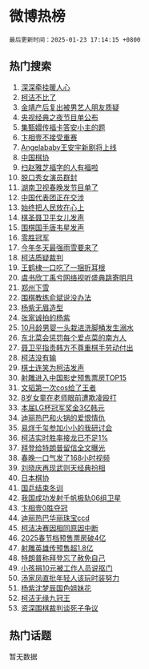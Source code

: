 # 微博热榜

`最后更新时间：2025-01-23 17:14:15 +0800`

## 热门搜索

1. [深深牵挂暖人心](https://m.weibo.cn/search?containerid=100103type%3D1%26t%3D10%26q%3D%23%E6%B7%B1%E6%B7%B1%E7%89%B5%E6%8C%82%E6%9A%96%E4%BA%BA%E5%BF%83%23&stream_entry_id=51&isnewpage=1&extparam=seat%3D1%26pos%3D0%26filter_type%3Drealtimehot%26stream_entry_id%3D51%26c_type%3D51%26dgr%3D0%26cate%3D10103%26q%3D%2523%25E6%25B7%25B1%25E6%25B7%25B1%25E7%2589%25B5%25E6%258C%2582%25E6%259A%2596%25E4%25BA%25BA%25E5%25BF%2583%2523%26display_time%3D1737623654%26pre_seqid%3D17376236540240113028042)
1. [柯洁不比了](https://m.weibo.cn/search?containerid=100103type%3D1%26t%3D10%26q%3D%23%E6%9F%AF%E6%B4%81%E4%B8%8D%E6%AF%94%E4%BA%86%23&stream_entry_id=31&isnewpage=1&extparam=seat%3D1%26pos%3D0%26stream_entry_id%3D31%26realpos%3D1%26q%3D%2523%25E6%259F%25AF%25E6%25B4%2581%25E4%25B8%258D%25E6%25AF%2594%25E4%25BA%2586%2523%26dgr%3D0%26band_rank%3D1%26flag%3D4%26c_type%3D31%26filter_type%3Drealtimehot%26cate%3D5001%26lcate%3D5001%26display_time%3D1737623654%26pre_seqid%3D17376236540240113028042)
1. [金靖产后复出被男艺人朋友质疑](https://m.weibo.cn/search?containerid=100103type%3D1%26t%3D10%26q%3D%23%E9%87%91%E9%9D%96%E4%BA%A7%E5%90%8E%E5%A4%8D%E5%87%BA%E8%A2%AB%E7%94%B7%E8%89%BA%E4%BA%BA%E6%9C%8B%E5%8F%8B%E8%B4%A8%E7%96%91%23&stream_entry_id=31&isnewpage=1&extparam=seat%3D1%26pos%3D1%26stream_entry_id%3D31%26realpos%3D2%26q%3D%2523%25E9%2587%2591%25E9%259D%2596%25E4%25BA%25A7%25E5%2590%258E%25E5%25A4%258D%25E5%2587%25BA%25E8%25A2%25AB%25E7%2594%25B7%25E8%2589%25BA%25E4%25BA%25BA%25E6%259C%258B%25E5%258F%258B%25E8%25B4%25A8%25E7%2596%2591%2523%26dgr%3D0%26band_rank%3D2%26flag%3D1%26c_type%3D31%26filter_type%3Drealtimehot%26cate%3D5001%26lcate%3D5001%26display_time%3D1737623654%26pre_seqid%3D17376236540240113028042)
1. [央视经典之夜节目单公布](https://m.weibo.cn/search?containerid=100103type%3D1%26t%3D10%26q%3D%23%E5%A4%AE%E8%A7%86%E7%BB%8F%E5%85%B8%E4%B9%8B%E5%A4%9C%E8%8A%82%E7%9B%AE%E5%8D%95%E5%85%AC%E5%B8%83%23&stream_entry_id=31&isnewpage=1&extparam=seat%3D1%26pos%3D2%26stream_entry_id%3D31%26realpos%3D3%26q%3D%2523%25E5%25A4%25AE%25E8%25A7%2586%25E7%25BB%258F%25E5%2585%25B8%25E4%25B9%258B%25E5%25A4%259C%25E8%258A%2582%25E7%259B%25AE%25E5%258D%2595%25E5%2585%25AC%25E5%25B8%2583%2523%26dgr%3D0%26band_rank%3D3%26flag%3D1%26c_type%3D31%26filter_type%3Drealtimehot%26cate%3D5001%26lcate%3D5001%26display_time%3D1737623654%26pre_seqid%3D17376236540240113028042)
1. [集甄嬛传福卡答安小主的题](https://m.weibo.cn/search?containerid=100103type%3D1%26t%3D10%26q%3D%23%E9%9B%86%E7%94%84%E5%AC%9B%E4%BC%A0%E7%A6%8F%E5%8D%A1%E7%AD%94%E5%AE%89%E5%B0%8F%E4%B8%BB%E7%9A%84%E9%A2%98%23&stream_entry_id=31&isnewpage=1&extparam=seat%3D1%26pos%3D3%26stream_entry_id%3D31%26is_ad_pos%3D1%26q%3D%2523%25E9%259B%2586%25E7%2594%2584%25E5%25AC%259B%25E4%25BC%25A0%25E7%25A6%258F%25E5%258D%25A1%25E7%25AD%2594%25E5%25AE%2589%25E5%25B0%258F%25E4%25B8%25BB%25E7%259A%2584%25E9%25A2%2598%2523%26dgr%3D0%26band_rank%3D4%26adid%3D273782%26c_type%3D31%26topic_ad%3D1%26filter_type%3Drealtimehot%26cate%3D5001%26lcate%3D5001%26display_time%3D1737623654%26pre_seqid%3D17376236540240113028042)
1. [卞相壹不接受重赛](https://m.weibo.cn/search?containerid=100103type%3D1%26t%3D10%26q%3D%23%E5%8D%9E%E7%9B%B8%E5%A3%B9%E4%B8%8D%E6%8E%A5%E5%8F%97%E9%87%8D%E8%B5%9B%23&stream_entry_id=31&isnewpage=1&extparam=seat%3D1%26pos%3D4%26stream_entry_id%3D31%26realpos%3D4%26q%3D%2523%25E5%258D%259E%25E7%259B%25B8%25E5%25A3%25B9%25E4%25B8%258D%25E6%258E%25A5%25E5%258F%2597%25E9%2587%258D%25E8%25B5%259B%2523%26dgr%3D0%26band_rank%3D4%26flag%3D1%26c_type%3D31%26filter_type%3Drealtimehot%26cate%3D5001%26lcate%3D5001%26display_time%3D1737623654%26pre_seqid%3D17376236540240113028042)
1. [Angelababy王安宇新剧将上线](https://m.weibo.cn/search?containerid=100103type%3D1%26t%3D10%26q%3D%23Angelababy%E7%8E%8B%E5%AE%89%E5%AE%87%E6%96%B0%E5%89%A7%E5%B0%86%E4%B8%8A%E7%BA%BF%23&stream_entry_id=31&isnewpage=1&extparam=seat%3D1%26pos%3D5%26stream_entry_id%3D31%26realpos%3D5%26q%3D%2523Angelababy%25E7%258E%258B%25E5%25AE%2589%25E5%25AE%2587%25E6%2596%25B0%25E5%2589%25A7%25E5%25B0%2586%25E4%25B8%258A%25E7%25BA%25BF%2523%26dgr%3D0%26band_rank%3D5%26flag%3D2%26c_type%3D31%26filter_type%3Drealtimehot%26cate%3D5001%26lcate%3D5001%26display_time%3D1737623654%26pre_seqid%3D17376236540240113028042)
1. [中国棋协](https://m.weibo.cn/search?containerid=100103type%3D1%26t%3D10%26q%3D%E4%B8%AD%E5%9B%BD%E6%A3%8B%E5%8D%8F&stream_entry_id=31&isnewpage=1&extparam=seat%3D1%26pos%3D6%26stream_entry_id%3D31%26realpos%3D6%26q%3D%25E4%25B8%25AD%25E5%259B%25BD%25E6%25A3%258B%25E5%258D%258F%26dgr%3D0%26band_rank%3D6%26flag%3D0%26c_type%3D31%26filter_type%3Drealtimehot%26cate%3D5001%26lcate%3D5001%26display_time%3D1737623654%26pre_seqid%3D17376236540240113028042)
1. [扫赵雅芝福字的人有福啦](https://m.weibo.cn/search?containerid=100103type%3D1%26t%3D10%26q%3D%23%E6%89%AB%E8%B5%B5%E9%9B%85%E8%8A%9D%E7%A6%8F%E5%AD%97%E7%9A%84%E4%BA%BA%E6%9C%89%E7%A6%8F%E5%95%A6%23&stream_entry_id=31&isnewpage=1&extparam=seat%3D1%26pos%3D7%26stream_entry_id%3D31%26is_ad_pos%3D1%26q%3D%2523%25E6%2589%25AB%25E8%25B5%25B5%25E9%259B%2585%25E8%258A%259D%25E7%25A6%258F%25E5%25AD%2597%25E7%259A%2584%25E4%25BA%25BA%25E6%259C%2589%25E7%25A6%258F%25E5%2595%25A6%2523%26dgr%3D0%26band_rank%3D7%26adid%3D273769%26c_type%3D31%26topic_ad%3D1%26filter_type%3Drealtimehot%26cate%3D5001%26lcate%3D5001%26display_time%3D1737623654%26pre_seqid%3D17376236540240113028042)
1. [脱口秀女演员群封](https://m.weibo.cn/search?containerid=100103type%3D1%26t%3D10%26q%3D%E8%84%B1%E5%8F%A3%E7%A7%80%E5%A5%B3%E6%BC%94%E5%91%98%E7%BE%A4%E5%B0%81&stream_entry_id=31&isnewpage=1&extparam=seat%3D1%26pos%3D8%26stream_entry_id%3D31%26realpos%3D7%26q%3D%25E8%2584%25B1%25E5%258F%25A3%25E7%25A7%2580%25E5%25A5%25B3%25E6%25BC%2594%25E5%2591%2598%25E7%25BE%25A4%25E5%25B0%2581%26dgr%3D0%26band_rank%3D7%26flag%3D2%26c_type%3D31%26filter_type%3Drealtimehot%26cate%3D5001%26lcate%3D5001%26display_time%3D1737623654%26pre_seqid%3D17376236540240113028042)
1. [湖南卫视春晚发节目单了](https://m.weibo.cn/search?containerid=100103type%3D1%26t%3D10%26q%3D%23%E6%B9%96%E5%8D%97%E5%8D%AB%E8%A7%86%E6%98%A5%E6%99%9A%E5%8F%91%E8%8A%82%E7%9B%AE%E5%8D%95%E4%BA%86%23&stream_entry_id=31&isnewpage=1&extparam=seat%3D1%26pos%3D9%26stream_entry_id%3D31%26realpos%3D8%26q%3D%2523%25E6%25B9%2596%25E5%258D%2597%25E5%258D%25AB%25E8%25A7%2586%25E6%2598%25A5%25E6%2599%259A%25E5%258F%2591%25E8%258A%2582%25E7%259B%25AE%25E5%258D%2595%25E4%25BA%2586%2523%26dgr%3D0%26band_rank%3D8%26flag%3D0%26c_type%3D31%26filter_type%3Drealtimehot%26cate%3D5001%26lcate%3D5001%26display_time%3D1737623654%26pre_seqid%3D17376236540240113028042)
1. [中国代表团正在交涉](https://m.weibo.cn/search?containerid=100103type%3D1%26t%3D10%26q%3D%23%E4%B8%AD%E5%9B%BD%E4%BB%A3%E8%A1%A8%E5%9B%A2%E6%AD%A3%E5%9C%A8%E4%BA%A4%E6%B6%89%23&stream_entry_id=31&isnewpage=1&extparam=seat%3D1%26pos%3D10%26stream_entry_id%3D31%26realpos%3D9%26q%3D%2523%25E4%25B8%25AD%25E5%259B%25BD%25E4%25BB%25A3%25E8%25A1%25A8%25E5%259B%25A2%25E6%25AD%25A3%25E5%259C%25A8%25E4%25BA%25A4%25E6%25B6%2589%2523%26dgr%3D0%26band_rank%3D9%26flag%3D2%26c_type%3D31%26filter_type%3Drealtimehot%26cate%3D5001%26lcate%3D5001%26display_time%3D1737623654%26pre_seqid%3D17376236540240113028042)
1. [始终把人民放在心上](https://m.weibo.cn/search?containerid=100103type%3D1%26t%3D10%26q%3D%23%E5%A7%8B%E7%BB%88%E6%8A%8A%E4%BA%BA%E6%B0%91%E6%94%BE%E5%9C%A8%E5%BF%83%E4%B8%8A%23&stream_entry_id=31&isnewpage=1&extparam=seat%3D1%26pos%3D11%26stream_entry_id%3D31%26realpos%3D10%26q%3D%2523%25E5%25A7%258B%25E7%25BB%2588%25E6%258A%258A%25E4%25BA%25BA%25E6%25B0%2591%25E6%2594%25BE%25E5%259C%25A8%25E5%25BF%2583%25E4%25B8%258A%2523%26dgr%3D0%26band_rank%3D10%26flag%3D1%26c_type%3D31%26filter_type%3Drealtimehot%26cate%3D5001%26lcate%3D5001%26display_time%3D1737623654%26pre_seqid%3D17376236540240113028042)
1. [棋圣聂卫平女儿发声](https://m.weibo.cn/search?containerid=100103type%3D1%26t%3D10%26q%3D%23%E6%A3%8B%E5%9C%A3%E8%81%82%E5%8D%AB%E5%B9%B3%E5%A5%B3%E5%84%BF%E5%8F%91%E5%A3%B0%23&stream_entry_id=31&isnewpage=1&extparam=seat%3D1%26pos%3D12%26stream_entry_id%3D31%26realpos%3D11%26q%3D%2523%25E6%25A3%258B%25E5%259C%25A3%25E8%2581%2582%25E5%258D%25AB%25E5%25B9%25B3%25E5%25A5%25B3%25E5%2584%25BF%25E5%258F%2591%25E5%25A3%25B0%2523%26dgr%3D0%26band_rank%3D11%26flag%3D1%26c_type%3D31%26filter_type%3Drealtimehot%26cate%3D5001%26lcate%3D5001%26display_time%3D1737623654%26pre_seqid%3D17376236540240113028042)
1. [围棋国手唐韦星发声](https://m.weibo.cn/search?containerid=100103type%3D1%26t%3D10%26q%3D%23%E5%9B%B4%E6%A3%8B%E5%9B%BD%E6%89%8B%E5%94%90%E9%9F%A6%E6%98%9F%E5%8F%91%E5%A3%B0%23&stream_entry_id=31&isnewpage=1&extparam=seat%3D1%26pos%3D13%26stream_entry_id%3D31%26realpos%3D12%26q%3D%2523%25E5%259B%25B4%25E6%25A3%258B%25E5%259B%25BD%25E6%2589%258B%25E5%2594%2590%25E9%259F%25A6%25E6%2598%259F%25E5%258F%2591%25E5%25A3%25B0%2523%26dgr%3D0%26band_rank%3D12%26flag%3D1%26c_type%3D31%26filter_type%3Drealtimehot%26cate%3D5001%26lcate%3D5001%26display_time%3D1737623654%26pre_seqid%3D17376236540240113028042)
1. [零胜冠军](https://m.weibo.cn/search?containerid=100103type%3D1%26t%3D10%26q%3D%E9%9B%B6%E8%83%9C%E5%86%A0%E5%86%9B&stream_entry_id=31&isnewpage=1&extparam=seat%3D1%26pos%3D14%26stream_entry_id%3D31%26realpos%3D13%26q%3D%25E9%259B%25B6%25E8%2583%259C%25E5%2586%25A0%25E5%2586%259B%26dgr%3D0%26band_rank%3D13%26flag%3D0%26c_type%3D31%26filter_type%3Drealtimehot%26cate%3D5001%26lcate%3D5001%26display_time%3D1737623654%26pre_seqid%3D17376236540240113028042)
1. [今年冬天最强雨雪要来了](https://m.weibo.cn/search?containerid=100103type%3D1%26t%3D10%26q%3D%23%E4%BB%8A%E5%B9%B4%E5%86%AC%E5%A4%A9%E6%9C%80%E5%BC%BA%E9%9B%A8%E9%9B%AA%E8%A6%81%E6%9D%A5%E4%BA%86%23&stream_entry_id=31&isnewpage=1&extparam=seat%3D1%26pos%3D15%26stream_entry_id%3D31%26realpos%3D14%26q%3D%2523%25E4%25BB%258A%25E5%25B9%25B4%25E5%2586%25AC%25E5%25A4%25A9%25E6%259C%2580%25E5%25BC%25BA%25E9%259B%25A8%25E9%259B%25AA%25E8%25A6%2581%25E6%259D%25A5%25E4%25BA%2586%2523%26dgr%3D0%26band_rank%3D14%26flag%3D0%26c_type%3D31%26filter_type%3Drealtimehot%26cate%3D5001%26lcate%3D5001%26display_time%3D1737623654%26pre_seqid%3D17376236540240113028042)
1. [柯洁质疑裁判](https://m.weibo.cn/search?containerid=100103type%3D1%26t%3D10%26q%3D%23%E6%9F%AF%E6%B4%81%E8%B4%A8%E7%96%91%E8%A3%81%E5%88%A4%23&stream_entry_id=31&isnewpage=1&extparam=seat%3D1%26pos%3D16%26stream_entry_id%3D31%26realpos%3D15%26q%3D%2523%25E6%259F%25AF%25E6%25B4%2581%25E8%25B4%25A8%25E7%2596%2591%25E8%25A3%2581%25E5%2588%25A4%2523%26dgr%3D0%26band_rank%3D15%26flag%3D0%26c_type%3D31%26filter_type%3Drealtimehot%26cate%3D5001%26lcate%3D5001%26display_time%3D1737623654%26pre_seqid%3D17376236540240113028042)
1. [王鹤棣一口吃了一捆折耳根](https://m.weibo.cn/search?containerid=100103type%3D1%26t%3D10%26q%3D%23%E7%8E%8B%E9%B9%A4%E6%A3%A3%E4%B8%80%E5%8F%A3%E5%90%83%E4%BA%86%E4%B8%80%E6%8D%86%E6%8A%98%E8%80%B3%E6%A0%B9%23&stream_entry_id=31&isnewpage=1&extparam=seat%3D1%26pos%3D17%26stream_entry_id%3D31%26realpos%3D16%26q%3D%2523%25E7%258E%258B%25E9%25B9%25A4%25E6%25A3%25A3%25E4%25B8%2580%25E5%258F%25A3%25E5%2590%2583%25E4%25BA%2586%25E4%25B8%2580%25E6%258D%2586%25E6%258A%2598%25E8%2580%25B3%25E6%25A0%25B9%2523%26dgr%3D0%26band_rank%3D16%26flag%3D1%26c_type%3D31%26filter_type%3Drealtimehot%26cate%3D5001%26lcate%3D5001%26display_time%3D1737623654%26pre_seqid%3D17376236540240113028042)
1. [虞书欣丁禹兮网络视听盛典跳寄明月](https://m.weibo.cn/search?containerid=100103type%3D1%26t%3D10%26q%3D%23%E8%99%9E%E4%B9%A6%E6%AC%A3%E4%B8%81%E7%A6%B9%E5%85%AE%E7%BD%91%E7%BB%9C%E8%A7%86%E5%90%AC%E7%9B%9B%E5%85%B8%E8%B7%B3%E5%AF%84%E6%98%8E%E6%9C%88%23&stream_entry_id=31&isnewpage=1&extparam=seat%3D1%26pos%3D18%26stream_entry_id%3D31%26realpos%3D17%26q%3D%2523%25E8%2599%259E%25E4%25B9%25A6%25E6%25AC%25A3%25E4%25B8%2581%25E7%25A6%25B9%25E5%2585%25AE%25E7%25BD%2591%25E7%25BB%259C%25E8%25A7%2586%25E5%2590%25AC%25E7%259B%259B%25E5%2585%25B8%25E8%25B7%25B3%25E5%25AF%2584%25E6%2598%258E%25E6%259C%2588%2523%26dgr%3D0%26band_rank%3D17%26flag%3D1%26c_type%3D31%26filter_type%3Drealtimehot%26cate%3D5001%26lcate%3D5001%26display_time%3D1737623654%26pre_seqid%3D17376236540240113028042)
1. [郑州下雪](https://m.weibo.cn/search?containerid=100103type%3D1%26t%3D10%26q%3D%E9%83%91%E5%B7%9E%E4%B8%8B%E9%9B%AA&stream_entry_id=31&isnewpage=1&extparam=seat%3D1%26pos%3D19%26stream_entry_id%3D31%26realpos%3D18%26q%3D%25E9%2583%2591%25E5%25B7%259E%25E4%25B8%258B%25E9%259B%25AA%26dgr%3D0%26band_rank%3D18%26flag%3D0%26c_type%3D31%26filter_type%3Drealtimehot%26cate%3D5001%26lcate%3D5001%26display_time%3D1737623654%26pre_seqid%3D17376236540240113028042)
1. [围棋教练俞斌说没办法](https://m.weibo.cn/search?containerid=100103type%3D1%26t%3D10%26q%3D%23%E5%9B%B4%E6%A3%8B%E6%95%99%E7%BB%83%E4%BF%9E%E6%96%8C%E8%AF%B4%E6%B2%A1%E5%8A%9E%E6%B3%95%23&stream_entry_id=31&isnewpage=1&extparam=seat%3D1%26pos%3D20%26stream_entry_id%3D31%26realpos%3D19%26q%3D%2523%25E5%259B%25B4%25E6%25A3%258B%25E6%2595%2599%25E7%25BB%2583%25E4%25BF%259E%25E6%2596%258C%25E8%25AF%25B4%25E6%25B2%25A1%25E5%258A%259E%25E6%25B3%2595%2523%26dgr%3D0%26band_rank%3D19%26flag%3D0%26c_type%3D31%26filter_type%3Drealtimehot%26cate%3D5001%26lcate%3D5001%26display_time%3D1737623654%26pre_seqid%3D17376236540240113028042)
1. [杨紫无眉造型](https://m.weibo.cn/search?containerid=100103type%3D1%26t%3D10%26q%3D%23%E6%9D%A8%E7%B4%AB%E6%97%A0%E7%9C%89%E9%80%A0%E5%9E%8B%23&stream_entry_id=31&isnewpage=1&extparam=seat%3D1%26pos%3D21%26stream_entry_id%3D31%26realpos%3D20%26q%3D%2523%25E6%259D%25A8%25E7%25B4%25AB%25E6%2597%25A0%25E7%259C%2589%25E9%2580%25A0%25E5%259E%258B%2523%26dgr%3D0%26band_rank%3D20%26flag%3D0%26c_type%3D31%26filter_type%3Drealtimehot%26cate%3D5001%26lcate%3D5001%26display_time%3D1737623654%26pre_seqid%3D17376236540240113028042)
1. [张家诚拍的杨紫](https://m.weibo.cn/search?containerid=100103type%3D1%26t%3D10%26q%3D%E5%BC%A0%E5%AE%B6%E8%AF%9A%E6%8B%8D%E7%9A%84%E6%9D%A8%E7%B4%AB&stream_entry_id=31&isnewpage=1&extparam=seat%3D1%26pos%3D22%26stream_entry_id%3D31%26realpos%3D21%26q%3D%25E5%25BC%25A0%25E5%25AE%25B6%25E8%25AF%259A%25E6%258B%258D%25E7%259A%2584%25E6%259D%25A8%25E7%25B4%25AB%26dgr%3D0%26band_rank%3D21%26flag%3D1%26c_type%3D31%26filter_type%3Drealtimehot%26cate%3D5001%26lcate%3D5001%26display_time%3D1737623654%26pre_seqid%3D17376236540240113028042)
1. [10月龄男婴一头栽进洗脚桶发生溺水](https://m.weibo.cn/search?containerid=100103type%3D1%26t%3D10%26q%3D%2310%E6%9C%88%E9%BE%84%E7%94%B7%E5%A9%B4%E4%B8%80%E5%A4%B4%E6%A0%BD%E8%BF%9B%E6%B4%97%E8%84%9A%E6%A1%B6%E5%8F%91%E7%94%9F%E6%BA%BA%E6%B0%B4%23&stream_entry_id=31&isnewpage=1&extparam=seat%3D1%26pos%3D23%26stream_entry_id%3D31%26realpos%3D22%26q%3D%252310%25E6%259C%2588%25E9%25BE%2584%25E7%2594%25B7%25E5%25A9%25B4%25E4%25B8%2580%25E5%25A4%25B4%25E6%25A0%25BD%25E8%25BF%259B%25E6%25B4%2597%25E8%2584%259A%25E6%25A1%25B6%25E5%258F%2591%25E7%2594%259F%25E6%25BA%25BA%25E6%25B0%25B4%2523%26dgr%3D0%26band_rank%3D22%26flag%3D1%26c_type%3D31%26filter_type%3Drealtimehot%26cate%3D5001%26lcate%3D5001%26display_time%3D1737623654%26pre_seqid%3D17376236540240113028042)
1. [东北菜会惩罚每个爱点菜的南方人](https://m.weibo.cn/search?containerid=100103type%3D1%26t%3D10%26q%3D%23%E4%B8%9C%E5%8C%97%E8%8F%9C%E4%BC%9A%E6%83%A9%E7%BD%9A%E6%AF%8F%E4%B8%AA%E7%88%B1%E7%82%B9%E8%8F%9C%E7%9A%84%E5%8D%97%E6%96%B9%E4%BA%BA%23&stream_entry_id=31&isnewpage=1&extparam=seat%3D1%26pos%3D24%26stream_entry_id%3D31%26realpos%3D23%26q%3D%2523%25E4%25B8%259C%25E5%258C%2597%25E8%258F%259C%25E4%25BC%259A%25E6%2583%25A9%25E7%25BD%259A%25E6%25AF%258F%25E4%25B8%25AA%25E7%2588%25B1%25E7%2582%25B9%25E8%258F%259C%25E7%259A%2584%25E5%258D%2597%25E6%2596%25B9%25E4%25BA%25BA%2523%26dgr%3D0%26band_rank%3D23%26flag%3D1%26c_type%3D31%26filter_type%3Drealtimehot%26cate%3D5001%26lcate%3D5001%26display_time%3D1737623654%26pre_seqid%3D17376236540240113028042)
1. [聂卫平指责韩方不尊重棋手劳动付出](https://m.weibo.cn/search?containerid=100103type%3D1%26t%3D10%26q%3D%23%E8%81%82%E5%8D%AB%E5%B9%B3%E6%8C%87%E8%B4%A3%E9%9F%A9%E6%96%B9%E4%B8%8D%E5%B0%8A%E9%87%8D%E6%A3%8B%E6%89%8B%E5%8A%B3%E5%8A%A8%E4%BB%98%E5%87%BA%23&stream_entry_id=31&isnewpage=1&extparam=seat%3D1%26pos%3D25%26stream_entry_id%3D31%26realpos%3D24%26q%3D%2523%25E8%2581%2582%25E5%258D%25AB%25E5%25B9%25B3%25E6%258C%2587%25E8%25B4%25A3%25E9%259F%25A9%25E6%2596%25B9%25E4%25B8%258D%25E5%25B0%258A%25E9%2587%258D%25E6%25A3%258B%25E6%2589%258B%25E5%258A%25B3%25E5%258A%25A8%25E4%25BB%2598%25E5%2587%25BA%2523%26dgr%3D0%26band_rank%3D24%26flag%3D1%26c_type%3D31%26filter_type%3Drealtimehot%26cate%3D5001%26lcate%3D5001%26display_time%3D1737623654%26pre_seqid%3D17376236540240113028042)
1. [柯洁没有输](https://m.weibo.cn/search?containerid=100103type%3D1%26t%3D10%26q%3D%23%E6%9F%AF%E6%B4%81%E6%B2%A1%E6%9C%89%E8%BE%93%23&stream_entry_id=31&isnewpage=1&extparam=seat%3D1%26pos%3D26%26stream_entry_id%3D31%26realpos%3D25%26q%3D%2523%25E6%259F%25AF%25E6%25B4%2581%25E6%25B2%25A1%25E6%259C%2589%25E8%25BE%2593%2523%26dgr%3D0%26band_rank%3D25%26flag%3D1%26c_type%3D31%26filter_type%3Drealtimehot%26cate%3D5001%26lcate%3D5001%26display_time%3D1737623654%26pre_seqid%3D17376236540240113028042)
1. [棋士连笑为柯洁发声](https://m.weibo.cn/search?containerid=100103type%3D1%26t%3D10%26q%3D%23%E6%A3%8B%E5%A3%AB%E8%BF%9E%E7%AC%91%E4%B8%BA%E6%9F%AF%E6%B4%81%E5%8F%91%E5%A3%B0%23&stream_entry_id=31&isnewpage=1&extparam=seat%3D1%26pos%3D27%26stream_entry_id%3D31%26realpos%3D26%26q%3D%2523%25E6%25A3%258B%25E5%25A3%25AB%25E8%25BF%259E%25E7%25AC%2591%25E4%25B8%25BA%25E6%259F%25AF%25E6%25B4%2581%25E5%258F%2591%25E5%25A3%25B0%2523%26dgr%3D0%26band_rank%3D26%26flag%3D1%26c_type%3D31%26filter_type%3Drealtimehot%26cate%3D5001%26lcate%3D5001%26display_time%3D1737623654%26pre_seqid%3D17376236540240113028042)
1. [射雕进入中国影史预售票房TOP15](https://m.weibo.cn/search?containerid=100103type%3D1%26t%3D10%26q%3D%23%E5%B0%84%E9%9B%95%E8%BF%9B%E5%85%A5%E4%B8%AD%E5%9B%BD%E5%BD%B1%E5%8F%B2%E9%A2%84%E5%94%AE%E7%A5%A8%E6%88%BFTOP15%23&stream_entry_id=31&isnewpage=1&extparam=seat%3D1%26pos%3D28%26stream_entry_id%3D31%26realpos%3D27%26q%3D%2523%25E5%25B0%2584%25E9%259B%2595%25E8%25BF%259B%25E5%2585%25A5%25E4%25B8%25AD%25E5%259B%25BD%25E5%25BD%25B1%25E5%258F%25B2%25E9%25A2%2584%25E5%2594%25AE%25E7%25A5%25A8%25E6%2588%25BFTOP15%2523%26dgr%3D0%26band_rank%3D27%26flag%3D0%26c_type%3D31%26filter_type%3Drealtimehot%26cate%3D5001%26lcate%3D5001%26display_time%3D1737623654%26pre_seqid%3D17376236540240113028042)
1. [文韬第一次cos给了王者](https://m.weibo.cn/search?containerid=100103type%3D1%26t%3D10%26q%3D%23%E6%96%87%E9%9F%AC%E7%AC%AC%E4%B8%80%E6%AC%A1cos%E7%BB%99%E4%BA%86%E7%8E%8B%E8%80%85%23&stream_entry_id=31&isnewpage=1&extparam=seat%3D1%26pos%3D29%26stream_entry_id%3D31%26realpos%3D28%26q%3D%2523%25E6%2596%2587%25E9%259F%25AC%25E7%25AC%25AC%25E4%25B8%2580%25E6%25AC%25A1cos%25E7%25BB%2599%25E4%25BA%2586%25E7%258E%258B%25E8%2580%2585%2523%26dgr%3D0%26band_rank%3D28%26flag%3D0%26c_type%3D31%26filter_type%3Drealtimehot%26cate%3D5001%26lcate%3D5001%26display_time%3D1737623654%26pre_seqid%3D17376236540240113028042)
1. [8岁女童在老师眼前遭欺凌殴打](https://m.weibo.cn/search?containerid=100103type%3D1%26t%3D10%26q%3D%238%E5%B2%81%E5%A5%B3%E7%AB%A5%E5%9C%A8%E8%80%81%E5%B8%88%E7%9C%BC%E5%89%8D%E9%81%AD%E6%AC%BA%E5%87%8C%E6%AE%B4%E6%89%93%23&stream_entry_id=31&isnewpage=1&extparam=seat%3D1%26pos%3D30%26stream_entry_id%3D31%26realpos%3D29%26q%3D%25238%25E5%25B2%2581%25E5%25A5%25B3%25E7%25AB%25A5%25E5%259C%25A8%25E8%2580%2581%25E5%25B8%2588%25E7%259C%25BC%25E5%2589%258D%25E9%2581%25AD%25E6%25AC%25BA%25E5%2587%258C%25E6%25AE%25B4%25E6%2589%2593%2523%26dgr%3D0%26band_rank%3D29%26flag%3D0%26c_type%3D31%26filter_type%3Drealtimehot%26cate%3D5001%26lcate%3D5001%26display_time%3D1737623654%26pre_seqid%3D17376236540240113028042)
1. [本届LG杯冠军奖金3亿韩元](https://m.weibo.cn/search?containerid=100103type%3D1%26t%3D10%26q%3D%23%E6%9C%AC%E5%B1%8ALG%E6%9D%AF%E5%86%A0%E5%86%9B%E5%A5%96%E9%87%913%E4%BA%BF%E9%9F%A9%E5%85%83%23&stream_entry_id=31&isnewpage=1&extparam=seat%3D1%26pos%3D31%26stream_entry_id%3D31%26realpos%3D30%26q%3D%2523%25E6%259C%25AC%25E5%25B1%258ALG%25E6%259D%25AF%25E5%2586%25A0%25E5%2586%259B%25E5%25A5%2596%25E9%2587%25913%25E4%25BA%25BF%25E9%259F%25A9%25E5%2585%2583%2523%26dgr%3D0%26band_rank%3D30%26flag%3D0%26c_type%3D31%26filter_type%3Drealtimehot%26cate%3D5001%26lcate%3D5001%26display_time%3D1737623654%26pre_seqid%3D17376236540240113028042)
1. [迪丽热巴和火锅的爱恨情仇](https://m.weibo.cn/search?containerid=100103type%3D1%26t%3D10%26q%3D%23%E8%BF%AA%E4%B8%BD%E7%83%AD%E5%B7%B4%E5%92%8C%E7%81%AB%E9%94%85%E7%9A%84%E7%88%B1%E6%81%A8%E6%83%85%E4%BB%87%23&stream_entry_id=31&isnewpage=1&extparam=seat%3D1%26pos%3D32%26stream_entry_id%3D31%26realpos%3D31%26q%3D%2523%25E8%25BF%25AA%25E4%25B8%25BD%25E7%2583%25AD%25E5%25B7%25B4%25E5%2592%258C%25E7%2581%25AB%25E9%2594%2585%25E7%259A%2584%25E7%2588%25B1%25E6%2581%25A8%25E6%2583%2585%25E4%25BB%2587%2523%26dgr%3D0%26band_rank%3D31%26flag%3D1%26c_type%3D31%26filter_type%3Drealtimehot%26cate%3D5001%26lcate%3D5001%26display_time%3D1737623654%26pre_seqid%3D17376236540240113028042)
1. [易烊千玺参加小小的我研讨会](https://m.weibo.cn/search?containerid=100103type%3D1%26t%3D10%26q%3D%23%E6%98%93%E7%83%8A%E5%8D%83%E7%8E%BA%E5%8F%82%E5%8A%A0%E5%B0%8F%E5%B0%8F%E7%9A%84%E6%88%91%E7%A0%94%E8%AE%A8%E4%BC%9A%23&stream_entry_id=31&isnewpage=1&extparam=seat%3D1%26pos%3D33%26stream_entry_id%3D31%26realpos%3D32%26q%3D%2523%25E6%2598%2593%25E7%2583%258A%25E5%258D%2583%25E7%258E%25BA%25E5%258F%2582%25E5%258A%25A0%25E5%25B0%258F%25E5%25B0%258F%25E7%259A%2584%25E6%2588%2591%25E7%25A0%2594%25E8%25AE%25A8%25E4%25BC%259A%2523%26dgr%3D0%26band_rank%3D32%26flag%3D1%26c_type%3D31%26filter_type%3Drealtimehot%26cate%3D5001%26lcate%3D5001%26display_time%3D1737623654%26pre_seqid%3D17376236540240113028042)
1. [柯洁实时胜率接龙已不足1%](https://m.weibo.cn/search?containerid=100103type%3D1%26t%3D10%26q%3D%23%E6%9F%AF%E6%B4%81%E5%AE%9E%E6%97%B6%E8%83%9C%E7%8E%87%E6%8E%A5%E9%BE%99%E5%B7%B2%E4%B8%8D%E8%B6%B31%25%23&stream_entry_id=31&isnewpage=1&extparam=seat%3D1%26pos%3D34%26stream_entry_id%3D31%26realpos%3D33%26q%3D%2523%25E6%259F%25AF%25E6%25B4%2581%25E5%25AE%259E%25E6%2597%25B6%25E8%2583%259C%25E7%258E%2587%25E6%258E%25A5%25E9%25BE%2599%25E5%25B7%25B2%25E4%25B8%258D%25E8%25B6%25B31%2525%2523%26dgr%3D0%26band_rank%3D33%26flag%3D0%26c_type%3D31%26filter_type%3Drealtimehot%26cate%3D5001%26lcate%3D5001%26display_time%3D1737623654%26pre_seqid%3D17376236540240113028042)
1. [拜登给特朗普留信全文曝光](https://m.weibo.cn/search?containerid=100103type%3D1%26t%3D10%26q%3D%23%E6%8B%9C%E7%99%BB%E7%BB%99%E7%89%B9%E6%9C%97%E6%99%AE%E7%95%99%E4%BF%A1%E5%85%A8%E6%96%87%E6%9B%9D%E5%85%89%23&stream_entry_id=31&isnewpage=1&extparam=seat%3D1%26pos%3D35%26stream_entry_id%3D31%26realpos%3D34%26q%3D%2523%25E6%258B%259C%25E7%2599%25BB%25E7%25BB%2599%25E7%2589%25B9%25E6%259C%2597%25E6%2599%25AE%25E7%2595%2599%25E4%25BF%25A1%25E5%2585%25A8%25E6%2596%2587%25E6%259B%259D%25E5%2585%2589%2523%26dgr%3D0%26band_rank%3D34%26flag%3D0%26c_type%3D31%26filter_type%3Drealtimehot%26cate%3D5001%26lcate%3D5001%26display_time%3D1737623654%26pre_seqid%3D17376236540240113028042)
1. [春晚一口气发了168小时视频](https://m.weibo.cn/search?containerid=100103type%3D1%26t%3D10%26q%3D%E6%98%A5%E6%99%9A%E4%B8%80%E5%8F%A3%E6%B0%94%E5%8F%91%E4%BA%86168%E5%B0%8F%E6%97%B6%E8%A7%86%E9%A2%91&stream_entry_id=31&isnewpage=1&extparam=seat%3D1%26pos%3D36%26stream_entry_id%3D31%26realpos%3D35%26q%3D%25E6%2598%25A5%25E6%2599%259A%25E4%25B8%2580%25E5%258F%25A3%25E6%25B0%2594%25E5%258F%2591%25E4%25BA%2586168%25E5%25B0%258F%25E6%2597%25B6%25E8%25A7%2586%25E9%25A2%2591%26dgr%3D0%26band_rank%3D35%26flag%3D0%26c_type%3D31%26filter_type%3Drealtimehot%26cate%3D5001%26lcate%3D5001%26display_time%3D1737623654%26pre_seqid%3D17376236540240113028042)
1. [刘晓庆再现武则天经典扮相](https://m.weibo.cn/search?containerid=100103type%3D1%26t%3D10%26q%3D%23%E5%88%98%E6%99%93%E5%BA%86%E5%86%8D%E7%8E%B0%E6%AD%A6%E5%88%99%E5%A4%A9%E7%BB%8F%E5%85%B8%E6%89%AE%E7%9B%B8%23&stream_entry_id=31&isnewpage=1&extparam=seat%3D1%26pos%3D37%26stream_entry_id%3D31%26realpos%3D36%26q%3D%2523%25E5%2588%2598%25E6%2599%2593%25E5%25BA%2586%25E5%2586%258D%25E7%258E%25B0%25E6%25AD%25A6%25E5%2588%2599%25E5%25A4%25A9%25E7%25BB%258F%25E5%2585%25B8%25E6%2589%25AE%25E7%259B%25B8%2523%26dgr%3D0%26band_rank%3D36%26flag%3D1%26c_type%3D31%26filter_type%3Drealtimehot%26cate%3D5001%26lcate%3D5001%26display_time%3D1737623654%26pre_seqid%3D17376236540240113028042)
1. [日本棋协](https://m.weibo.cn/search?containerid=100103type%3D1%26t%3D10%26q%3D%E6%97%A5%E6%9C%AC%E6%A3%8B%E5%8D%8F&stream_entry_id=31&isnewpage=1&extparam=seat%3D1%26pos%3D38%26stream_entry_id%3D31%26realpos%3D37%26q%3D%25E6%2597%25A5%25E6%259C%25AC%25E6%25A3%258B%25E5%258D%258F%26dgr%3D0%26band_rank%3D37%26flag%3D1%26c_type%3D31%26filter_type%3Drealtimehot%26cate%3D5001%26lcate%3D5001%26display_time%3D1737623654%26pre_seqid%3D17376236540240113028042)
1. [国乒结束冬训](https://m.weibo.cn/search?containerid=100103type%3D1%26t%3D10%26q%3D%23%E5%9B%BD%E4%B9%92%E7%BB%93%E6%9D%9F%E5%86%AC%E8%AE%AD%23&stream_entry_id=31&isnewpage=1&extparam=seat%3D1%26pos%3D39%26stream_entry_id%3D31%26realpos%3D38%26q%3D%2523%25E5%259B%25BD%25E4%25B9%2592%25E7%25BB%2593%25E6%259D%259F%25E5%2586%25AC%25E8%25AE%25AD%2523%26dgr%3D0%26band_rank%3D38%26flag%3D1%26c_type%3D31%26filter_type%3Drealtimehot%26cate%3D5001%26lcate%3D5001%26display_time%3D1737623654%26pre_seqid%3D17376236540240113028042)
1. [我国成功发射千帆极轨06组卫星](https://m.weibo.cn/search?containerid=100103type%3D1%26t%3D10%26q%3D%23%E6%88%91%E5%9B%BD%E6%88%90%E5%8A%9F%E5%8F%91%E5%B0%84%E5%8D%83%E5%B8%86%E6%9E%81%E8%BD%A806%E7%BB%84%E5%8D%AB%E6%98%9F%23&stream_entry_id=31&isnewpage=1&extparam=seat%3D1%26pos%3D40%26stream_entry_id%3D31%26realpos%3D39%26q%3D%2523%25E6%2588%2591%25E5%259B%25BD%25E6%2588%2590%25E5%258A%259F%25E5%258F%2591%25E5%25B0%2584%25E5%258D%2583%25E5%25B8%2586%25E6%259E%2581%25E8%25BD%25A806%25E7%25BB%2584%25E5%258D%25AB%25E6%2598%259F%2523%26dgr%3D0%26band_rank%3D39%26flag%3D1%26c_type%3D31%26filter_type%3Drealtimehot%26cate%3D5001%26lcate%3D5001%26display_time%3D1737623654%26pre_seqid%3D17376236540240113028042)
1. [卞相壹0胜夺冠](https://m.weibo.cn/search?containerid=100103type%3D1%26t%3D10%26q%3D%23%E5%8D%9E%E7%9B%B8%E5%A3%B90%E8%83%9C%E5%A4%BA%E5%86%A0%23&stream_entry_id=31&isnewpage=1&extparam=seat%3D1%26pos%3D41%26stream_entry_id%3D31%26realpos%3D40%26q%3D%2523%25E5%258D%259E%25E7%259B%25B8%25E5%25A3%25B90%25E8%2583%259C%25E5%25A4%25BA%25E5%2586%25A0%2523%26dgr%3D0%26band_rank%3D40%26flag%3D1%26c_type%3D31%26filter_type%3Drealtimehot%26cate%3D5001%26lcate%3D5001%26display_time%3D1737623654%26pre_seqid%3D17376236540240113028042)
1. [迪丽热巴华丽珠宝ccd](https://m.weibo.cn/search?containerid=100103type%3D1%26t%3D10%26q%3D%23%E8%BF%AA%E4%B8%BD%E7%83%AD%E5%B7%B4%E5%8D%8E%E4%B8%BD%E7%8F%A0%E5%AE%9Dccd%23&stream_entry_id=31&isnewpage=1&extparam=seat%3D1%26pos%3D42%26stream_entry_id%3D31%26realpos%3D41%26q%3D%2523%25E8%25BF%25AA%25E4%25B8%25BD%25E7%2583%25AD%25E5%25B7%25B4%25E5%258D%258E%25E4%25B8%25BD%25E7%258F%25A0%25E5%25AE%259Dccd%2523%26dgr%3D0%26band_rank%3D41%26flag%3D0%26c_type%3D31%26filter_type%3Drealtimehot%26cate%3D5001%26lcate%3D5001%26display_time%3D1737623654%26pre_seqid%3D17376236540240113028042)
1. [柯洁决赛因相同原因中断](https://m.weibo.cn/search?containerid=100103type%3D1%26t%3D10%26q%3D%23%E6%9F%AF%E6%B4%81%E5%86%B3%E8%B5%9B%E5%9B%A0%E7%9B%B8%E5%90%8C%E5%8E%9F%E5%9B%A0%E4%B8%AD%E6%96%AD%23&stream_entry_id=31&isnewpage=1&extparam=seat%3D1%26pos%3D43%26stream_entry_id%3D31%26realpos%3D42%26q%3D%2523%25E6%259F%25AF%25E6%25B4%2581%25E5%2586%25B3%25E8%25B5%259B%25E5%259B%25A0%25E7%259B%25B8%25E5%2590%258C%25E5%258E%259F%25E5%259B%25A0%25E4%25B8%25AD%25E6%2596%25AD%2523%26dgr%3D0%26band_rank%3D42%26flag%3D1%26c_type%3D31%26filter_type%3Drealtimehot%26cate%3D5001%26lcate%3D5001%26display_time%3D1737623654%26pre_seqid%3D17376236540240113028042)
1. [2025春节档预售票房破4亿](https://m.weibo.cn/search?containerid=100103type%3D1%26t%3D10%26q%3D%232025%E6%98%A5%E8%8A%82%E6%A1%A3%E9%A2%84%E5%94%AE%E7%A5%A8%E6%88%BF%E7%A0%B44%E4%BA%BF%23&stream_entry_id=31&isnewpage=1&extparam=seat%3D1%26pos%3D44%26stream_entry_id%3D31%26realpos%3D43%26q%3D%25232025%25E6%2598%25A5%25E8%258A%2582%25E6%25A1%25A3%25E9%25A2%2584%25E5%2594%25AE%25E7%25A5%25A8%25E6%2588%25BF%25E7%25A0%25B44%25E4%25BA%25BF%2523%26dgr%3D0%26band_rank%3D43%26flag%3D0%26c_type%3D31%26filter_type%3Drealtimehot%26cate%3D5001%26lcate%3D5001%26display_time%3D1737623654%26pre_seqid%3D17376236540240113028042)
1. [射雕英雄传预售超1.8亿](https://m.weibo.cn/search?containerid=100103type%3D1%26t%3D10%26q%3D%23%E5%B0%84%E9%9B%95%E8%8B%B1%E9%9B%84%E4%BC%A0%E9%A2%84%E5%94%AE%E8%B6%851.8%E4%BA%BF%23&stream_entry_id=31&isnewpage=1&extparam=seat%3D1%26pos%3D45%26stream_entry_id%3D31%26realpos%3D44%26q%3D%2523%25E5%25B0%2584%25E9%259B%2595%25E8%258B%25B1%25E9%259B%2584%25E4%25BC%25A0%25E9%25A2%2584%25E5%2594%25AE%25E8%25B6%25851.8%25E4%25BA%25BF%2523%26dgr%3D0%26band_rank%3D44%26flag%3D1%26c_type%3D31%26filter_type%3Drealtimehot%26cate%3D5001%26lcate%3D5001%26display_time%3D1737623654%26pre_seqid%3D17376236540240113028042)
1. [特朗普称拜登忘了赦免自己](https://m.weibo.cn/search?containerid=100103type%3D1%26t%3D10%26q%3D%23%E7%89%B9%E6%9C%97%E6%99%AE%E7%A7%B0%E6%8B%9C%E7%99%BB%E5%BF%98%E4%BA%86%E8%B5%A6%E5%85%8D%E8%87%AA%E5%B7%B1%23&stream_entry_id=31&isnewpage=1&extparam=seat%3D1%26pos%3D46%26stream_entry_id%3D31%26realpos%3D45%26q%3D%2523%25E7%2589%25B9%25E6%259C%2597%25E6%2599%25AE%25E7%25A7%25B0%25E6%258B%259C%25E7%2599%25BB%25E5%25BF%2598%25E4%25BA%2586%25E8%25B5%25A6%25E5%2585%258D%25E8%2587%25AA%25E5%25B7%25B1%2523%26dgr%3D0%26band_rank%3D45%26flag%3D0%26c_type%3D31%26filter_type%3Drealtimehot%26cate%3D5001%26lcate%3D5001%26display_time%3D1737623654%26pre_seqid%3D17376236540240113028042)
1. [小孩捐10元被工作人员说抠门](https://m.weibo.cn/search?containerid=100103type%3D1%26t%3D10%26q%3D%23%E5%B0%8F%E5%AD%A9%E6%8D%9010%E5%85%83%E8%A2%AB%E5%B7%A5%E4%BD%9C%E4%BA%BA%E5%91%98%E8%AF%B4%E6%8A%A0%E9%97%A8%23&stream_entry_id=31&isnewpage=1&extparam=seat%3D1%26pos%3D47%26stream_entry_id%3D31%26realpos%3D46%26q%3D%2523%25E5%25B0%258F%25E5%25AD%25A9%25E6%258D%259010%25E5%2585%2583%25E8%25A2%25AB%25E5%25B7%25A5%25E4%25BD%259C%25E4%25BA%25BA%25E5%2591%2598%25E8%25AF%25B4%25E6%258A%25A0%25E9%2597%25A8%2523%26dgr%3D0%26band_rank%3D46%26flag%3D0%26c_type%3D31%26filter_type%3Drealtimehot%26cate%3D5001%26lcate%3D5001%26display_time%3D1737623654%26pre_seqid%3D17376236540240113028042)
1. [汤家凤直批年轻人该玩时装努力](https://m.weibo.cn/search?containerid=100103type%3D1%26t%3D10%26q%3D%23%E6%B1%A4%E5%AE%B6%E5%87%A4%E7%9B%B4%E6%89%B9%E5%B9%B4%E8%BD%BB%E4%BA%BA%E8%AF%A5%E7%8E%A9%E6%97%B6%E8%A3%85%E5%8A%AA%E5%8A%9B%23&stream_entry_id=31&isnewpage=1&extparam=seat%3D1%26pos%3D48%26stream_entry_id%3D31%26realpos%3D47%26q%3D%2523%25E6%25B1%25A4%25E5%25AE%25B6%25E5%2587%25A4%25E7%259B%25B4%25E6%2589%25B9%25E5%25B9%25B4%25E8%25BD%25BB%25E4%25BA%25BA%25E8%25AF%25A5%25E7%258E%25A9%25E6%2597%25B6%25E8%25A3%2585%25E5%258A%25AA%25E5%258A%259B%2523%26dgr%3D0%26band_rank%3D47%26flag%3D1%26c_type%3D31%26filter_type%3Drealtimehot%26cate%3D5001%26lcate%3D5001%26display_time%3D1737623654%26pre_seqid%3D17376236540240113028042)
1. [杨紫沈梦辰国色姐妹花](https://m.weibo.cn/search?containerid=100103type%3D1%26t%3D10%26q%3D%E6%9D%A8%E7%B4%AB%E6%B2%88%E6%A2%A6%E8%BE%B0%E5%9B%BD%E8%89%B2%E5%A7%90%E5%A6%B9%E8%8A%B1&stream_entry_id=31&isnewpage=1&extparam=seat%3D1%26pos%3D49%26stream_entry_id%3D31%26realpos%3D48%26q%3D%25E6%259D%25A8%25E7%25B4%25AB%25E6%25B2%2588%25E6%25A2%25A6%25E8%25BE%25B0%25E5%259B%25BD%25E8%2589%25B2%25E5%25A7%2590%25E5%25A6%25B9%25E8%258A%25B1%26dgr%3D0%26band_rank%3D48%26flag%3D1%26c_type%3D31%26filter_type%3Drealtimehot%26cate%3D5001%26lcate%3D5001%26display_time%3D1737623654%26pre_seqid%3D17376236540240113028042)
1. [柯洁无缘九冠王](https://m.weibo.cn/search?containerid=100103type%3D1%26t%3D10%26q%3D%23%E6%9F%AF%E6%B4%81%E6%97%A0%E7%BC%98%E4%B9%9D%E5%86%A0%E7%8E%8B%23&stream_entry_id=31&isnewpage=1&extparam=seat%3D1%26pos%3D50%26stream_entry_id%3D31%26realpos%3D49%26q%3D%2523%25E6%259F%25AF%25E6%25B4%2581%25E6%2597%25A0%25E7%25BC%2598%25E4%25B9%259D%25E5%2586%25A0%25E7%258E%258B%2523%26dgr%3D0%26band_rank%3D49%26flag%3D1%26c_type%3D31%26filter_type%3Drealtimehot%26cate%3D5001%26lcate%3D5001%26display_time%3D1737623654%26pre_seqid%3D17376236540240113028042)
1. [资深围棋裁判谈死子争议](https://m.weibo.cn/search?containerid=100103type%3D1%26t%3D10%26q%3D%23%E8%B5%84%E6%B7%B1%E5%9B%B4%E6%A3%8B%E8%A3%81%E5%88%A4%E8%B0%88%E6%AD%BB%E5%AD%90%E4%BA%89%E8%AE%AE%23&stream_entry_id=31&isnewpage=1&extparam=seat%3D1%26pos%3D51%26stream_entry_id%3D31%26realpos%3D50%26q%3D%2523%25E8%25B5%2584%25E6%25B7%25B1%25E5%259B%25B4%25E6%25A3%258B%25E8%25A3%2581%25E5%2588%25A4%25E8%25B0%2588%25E6%25AD%25BB%25E5%25AD%2590%25E4%25BA%2589%25E8%25AE%25AE%2523%26dgr%3D0%26band_rank%3D50%26flag%3D1%26c_type%3D31%26filter_type%3Drealtimehot%26cate%3D5001%26lcate%3D5001%26display_time%3D1737623654%26pre_seqid%3D17376236540240113028042)

## 热门话题

暂无数据
